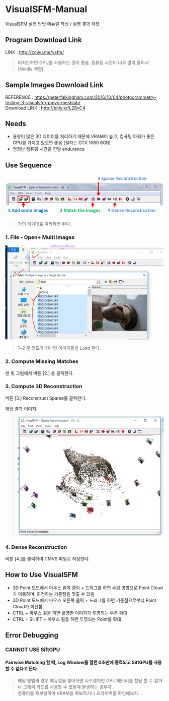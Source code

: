 # VisualSFM-Manual
VisualSFM 실행 방법 메뉴얼 작성 / 실행 결과 저장

## Program Download Link    

LINK : http://ccwu.me/vsfm/
> 어지간하면 GPU를 사용하는 것이 좋음. 컴퓨팅 시간이 너무 많이 들어서 (Nvidia 계열)

## Sample Images Download Link

REFERENCE : https://peterfalkingham.com/2016/10/04/photogrammetry-testing-3-visualsfm-pmvs-meshlab/    
Download LINK : http://bitly.kr/L28vC4

## Needs
* 용량이 많은 3D 데이터를 처리하기 때문에 VRAM이 높고, 컴퓨팅 파워가 좋은 GPU를 가지고 있으면 좋음 (필자는 GTX 1060 6GB)    
* 엄청난 컴퓨팅 시간을 견딜 endurance    

## Use Sequence
    
    
    
![img1](./image.png)    
    
    
    
    
> 거의 이거대로 따라하면 된다.    

### **1. File - Open+ Multi Images**

![img2](./image2.PNG)
> 1~2 분 정도가 지나면 이미지들을 Load 한다.

### **2. Compute Missing Matches**

맨 윗 그림에서 버튼 \[2.\] 을 클릭한다.

### **3. Compute 3D Reconstruction**

버튼 \[3.\] Reconstruct Sparse를 클릭한다.    

해당 결과 이미지
> ![img3](./image3.png)    

### **4. Dense Reconstruction**
    
버튼 \[4.\]를 클릭하여 CMVS 파일로 저장한다.


## How to Use VisualSFM

* 3D Point 모드에서 마우스 왼쪽 클릭 + 드래그를 하면 수평 방향으로 Point Cloud가 이동하며, 회전하는 기준점을 맞출 수 있음
* 3D Point 모드에서 마우스 오른쪽 클릭 + 드래그를 하면 기준점으로부터 Point Cloud가 회전함
* CTRL + 마우스 휠을 하면 촬영한 이미지가 투영되는 부분 확대
* CTRL + SHIFT + 마우스 휠을 하면 투영되는 Point를 확대

## Error Debugging

### CANNOT USE SiftGPU

#### Pairwise Matching 할 때, Log Window를 열면 0초만에 종료되고 SiftGPU를 사용할 수 없다고 뜬다.
> 해당 방법의 경우 메뉴얼을 찾아보면 나오겠지만 GPU 메모리를 할당 할 수 없거나 그래픽 카드를 사용할 수 없을때 발생하는 경우다.    
> 컴퓨터를 재부팅하여 VRAM을 확보하거나 드라이버를 확인해보자.
